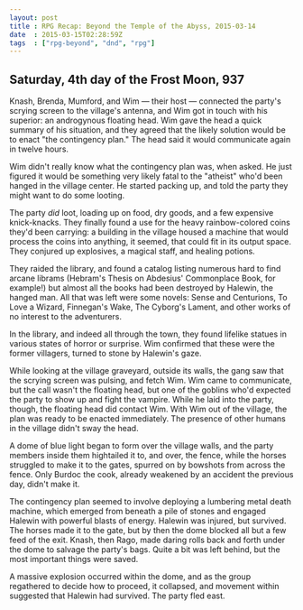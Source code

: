 ```yaml
---
layout: post
title : RPG Recap: Beyond the Temple of the Abyss, 2015-03-14
date  : 2015-03-15T02:28:59Z
tags  : ["rpg-beyond", "dnd", "rpg"]
---
```

## Saturday, 4th day of the Frost Moon, 937

Knash, Brenda, Mumford, and Wim — their host — connected the party's scrying
screen to the village's antenna, and Wim got in touch with his superior: an
androgynous floating head.  Wim gave the head a quick summary of his situation,
and they agreed that the likely solution would be to enact "the contingency
plan."  The head said it would communicate again in twelve hours.

Wim didn't really know what the contingency plan was, when asked.  He just
figured it would be something very likely fatal to the "atheist" who'd been
hanged in the village center.  He started packing up, and told the party they
might want to do some looting.

The party *did* loot, loading up on food, dry goods, and a few expensive
knick-knacks.  They finally found a use for the heavy rainbow-colored coins
they'd been carrying: a building in the village housed a machine that would
process the coins into anything, it seemed, that could fit in its output space.
They conjured up explosives, a magical staff, and healing potions.

They raided the library, and found a catalog listing numerous hard to find
arcane librams (Hebram's Thesis on Abdesius' Commonplace Book, for example!)
but almost all the books had been destroyed by Halewin, the hanged man.  All
that was left were some novels: Sense and Centurions, To Love a Wizard,
Finnegan's Wake, The Cyborg's Lament, and other works of no interest to the
adventurers.

In the library, and indeed all through the town, they found lifelike statues in
various states of horror or surprise.  Wim confirmed that these were the former
villagers, turned to stone by Halewin's gaze.

While looking at the village graveyard, outside its walls, the gang saw that
the scrying screen was pulsing, and fetch Wim.  Wim came to communicate, but
the call wasn't the floating head, but one of the goblins who'd expected the
party to show up and fight the vampire.  While he laid into the party, though,
the floating head did contact Wim.  With Wim out of the village, the plan was
ready to be enacted immediately.  The presence of other humans in the village
didn't sway the head.

A dome of blue light began to form over the village walls, and the party
members inside them hightailed it to, and over, the fence, while the horses
struggled to make it to the gates, spurred on by bowshots from across the
fence.  Only Burdoc the cook, already weakened by an accident the previous day,
didn't make it.

The contingency plan seemed to involve deploying a lumbering metal death
machine, which emerged from beneath a pile of stones and engaged Halewin with
powerful blasts of energy.  Halewin was injured, but survived.  The horses made
it to the gate, but by then the dome blocked all but a few feed of the exit.
Knash, then Rago, made daring rolls back and forth under the dome to salvage
the party's bags.  Quite a bit was left behind, but the most important things
were saved.

A massive explosion occurred within the dome, and as the group regathered to
decide how to proceed, it collapsed, and movement within suggested that Halewin
had survived.  The party fled east.

